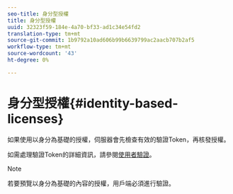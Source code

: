 ```yaml
---
seo-title: 身分型授權
title: 身分型授權
uuid: 32323f59-184e-4a70-bf33-ad1c34e54fd2
translation-type: tm+mt
source-git-commit: 1b9792a10ad606b99b6639799ac2aacb707b2af5
workflow-type: tm+mt
source-wordcount: '43'
ht-degree: 0%

---
```



# 身分型授權{#identity-based-licenses}

如果使用以身分為基礎的授權，伺服器會先檢查有效的驗證Token，再核發授權。

如需處理驗證Token的詳細資訊，請參閱[使用者驗證](../../../protecting-content/implementing-the-license-server/processing-drm-requests.md#user-authentication)。

>[!NOTE]
>
>若要預覽以身分為基礎的內容的授權，用戶端必須進行驗證。

